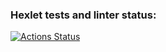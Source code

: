 ### Hexlet tests and linter status:
[![Actions Status](https://github.com/IgorKramar/algorithms-project-69/workflows/hexlet-check/badge.svg)](https://github.com/IgorKramar/algorithms-project-69/actions)